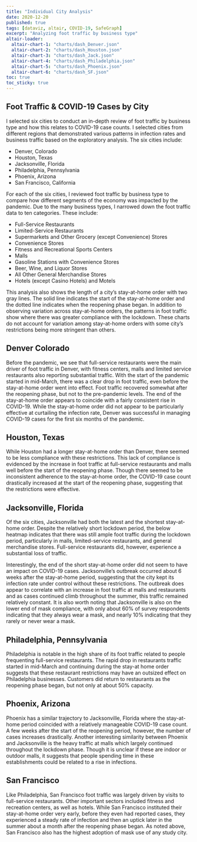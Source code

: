 ```yaml
---
title: "Individual City Analysis"
date: 2020-12-20
published: true
tags: [dataviz, altair, COVID-19, SafeGraph]
excerpt: "Analyzing foot traffic by business type"
altair-loader:
  altair-chart-1: "charts/dash_Denver.json"
  altair-chart-2: "charts/dash_Houston.json"
  altair-chart-3: "charts/dash_Jack.json"
  altair-chart-4: "charts/dash_Philadelphia.json"
  altair-chart-5: "charts/dash_Phoenix.json"
  altair-chart-6: "charts/dash_SF.json"
toc: true
toc_sticky: true
---
```


## Foot Traffic & COVID-19 Cases by City

I selected six cities to conduct an in-depth review of foot traffic by business type and how this relates to COVID-19 case counts. I selected cities from different regions that demonstrated various patterns in infection rates and business traffic based on the exploratory analysis.  The six cities include:

*	Denver, Colorado
*	Houston, Texas
*	Jacksonville, Florida
*	Philadelphia, Pennsylvania
*	Phoenix, Arizona
*	San Francisco, California

For each of the six cities, I reviewed foot traffic by business type to compare how different segments of the economy was impacted by the pandemic. Due to the many business types, I narrowed down the foot traffic data to ten categories. These include:

*	Full-Service Restaurants
*	Limited-Service Restaurants
*	Supermarkets and Other Grocery (except Convenience) Stores
*	Convenience Stores
*	Fitness and Recreational Sports Centers
*	Malls
*	Gasoline Stations with Convenience Stores
*	Beer, Wine, and Liquor Stores
*	All Other General Merchandise Stores
*	Hotels (except Casino Hotels) and Motels

This analysis also shows the length of a city’s stay-at-home order with two gray lines. The solid line indicates the start of the stay-at-home order and the dotted line indicates when the reopening phase began. In addition to observing variation across stay-at-home orders, the patterns in foot traffic show where there was greater compliance with the lockdown. These charts do not account for variation among stay-at-home orders with some city’s restrictions being more stringent than others.

## Denver Colorado

Before the pandemic, we see that full-service restaurants were the main driver of foot traffic in Denver, with fitness centers, malls and limited service restaurants also reporting substantial traffic. With the start of the pandemic started in mid-March, there was a clear drop in foot traffic, even before the stay-at-home order went into effect. Foot traffic recovered somewhat after the reopening phase, but not to the pre-pandemic levels. The end of the stay-at-home order appears to coincide with a fairly consistent rise in COVID-19. While the stay-at-home order did not appear to be particularly effective at curtailing the infection rate, Denver was successful in managing COVID-19 cases for the first six months of the pandemic.

<div id="altair-chart-1"></div>

## Houston, Texas

While Houston had a longer stay-at-home order than Denver, there seemed to be less compliance with these restrictions. This lack of compliance is evidenced by the increase in foot traffic at full-service restaurants and malls well before the start of the reopening phase. Though there seemed to be inconsistent adherence to the stay-at-home order, the COVID-19 case count drastically increased at the start of the reopening phase, suggesting that the restrictions were effective.

<div id="altair-chart-2"></div>

## Jacksonville, Florida

Of the six cities, Jacksonville had both the latest and the shortest stay-at-home order. Despite the relatively short lockdown period, the below heatmap indicates that there was still ample foot traffic during the lockdown period, particularly in malls, limited-service restaurants, and general merchandise stores. Full-service restaurants did, however, experience a substantial loss of traffic.

Interestingly, the end of the short stay-at-home order did not seem to have an impact on COVID-19 cases. Jacksonville’s outbreak occurred about 6 weeks after the stay-at-home period, suggesting that the city kept its infection rate under control without these restrictions. The outbreak does appear to correlate with an increase in foot traffic at malls and restaurants and as cases continued climb throughout the summer, this traffic remained relatively constant. It is also worth noting that Jacksonville is also on the lower end of mask compliance, with only about 60% of survey respondents indicating that they always wear a mask, and nearly 10% indicating that they rarely or never wear a mask. 

<div id="altair-chart-3"></div>

## Philadelphia, Pennsylvania

Philadelphia is notable in the high share of its foot traffic related to people frequenting full-service restaurants. The rapid drop in restaurants traffic started in mid-March and continuing during the stay-at home order suggests that these restaurant restrictions may have an outsized effect on Philadelphia businesses. Customers did return to restaurants as the reopening phase began, but not only at about 50% capacity. 

<div id="altair-chart-4"></div>

## Phoenix, Arizona

Phoenix has a similar trajectory to Jacksonville, Florida where the stay-at-home period coincided with a relatively manageable COVID-19 case count. A few weeks after the start of the reopening period, however, the number of cases increases drastically.  Another interesting similarity between Phoenix and Jacksonville is the heavy traffic at malls which largely continued throughout the lockdown phase. Though it is unclear if these are indoor or outdoor malls, it suggests that people spending time in these establishments could be related to a rise in infections.

<div id="altair-chart-5"></div>

## San Francisco

Like Philadelphia, San Francisco foot traffic was largely driven by visits to full-service restaurants. Other important sectors included fitness and recreation centers, as well as hotels. While San Francisco instituted their stay-at-home order very early, before they even had reported cases, they experienced a steady rate of infection and then an uptick later in the summer about a month after the reopening phase began. As noted above, San Francisco also has the highest adoption of mask use of any study city.

<div id="altair-chart-6"></div>
